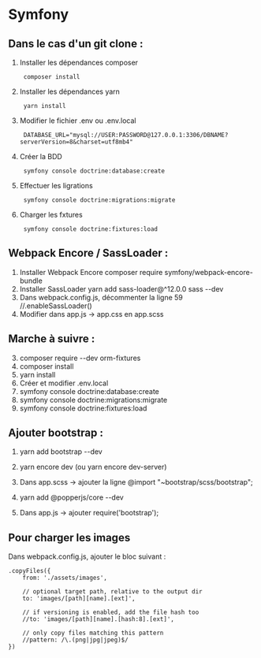 # Symfony

## Dans le cas d'un git clone :
1. Installer les dépendances composer

        composer install

2. Installer les dépendances yarn

        yarn install

3. Modifier le fichier .env ou .env.local

        DATABASE_URL="mysql://USER:PASSWORD@127.0.0.1:3306/DBNAME?serverVersion=8&charset=utf8mb4"

4. Créer la BDD

        symfony console doctrine:database:create

5. Effectuer les ligrations

        symfony console doctrine:migrations:migrate

6. Charger les fxtures

        symfony console doctrine:fixtures:load

## Webpack Encore / SassLoader :
1. Installer Webpack Encore
        composer require symfony/webpack-encore-bundle
2. Installer SassLoader
        yarn add sass-loader@^12.0.0 sass --dev
3. Dans webpack.config.js, décommenter la ligne 59
        //.enableSassLoader()
5. Modifier dans app.js -> app.css en app.scss

## Marche à suivre :


3. composer require --dev orm-fixtures
4. composer install
5. yarn install
6. Créer et modifier .env.local
7. symfony console doctrine:database:create
8. symfony console doctrine:migrations:migrate
9. symfony console doctrine:fixtures:load


## Ajouter bootstrap :
1. yarn add bootstrap --dev


4. yarn encore dev (ou yarn encore dev-server)

6. Dans app.scss -> ajouter la ligne @import "~bootstrap/scss/bootstrap";
7. yarn add @popperjs/core --dev
8. Dans app.js -> ajouter require('bootstrap');


## Pour charger les images
Dans webpack.config.js, ajouter le bloc suivant :

    .copyFiles({
        from: './assets/images',

        // optional target path, relative to the output dir
        to: 'images/[path][name].[ext]',

        // if versioning is enabled, add the file hash too
        //to: 'images/[path][name].[hash:8].[ext]',

        // only copy files matching this pattern
        //pattern: /\.(png|jpg|jpeg)$/
    })